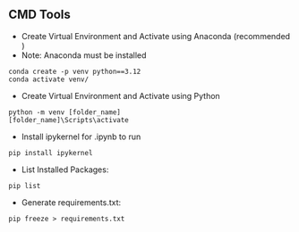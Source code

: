 ## CMD Tools

- Create Virtual Environment and Activate using Anaconda (recommended )
- Note: Anaconda must be installed

```
conda create -p venv python==3.12
conda activate venv/

```

- Create Virtual Environment and Activate using Python

```
python -m venv [folder_name]
[folder_name]\Scripts\activate

```

- Install ipykernel for .ipynb to run

```
pip install ipykernel
```

- List Installed Packages:

```
pip list
```

- Generate requirements.txt:

```
pip freeze > requirements.txt
```
